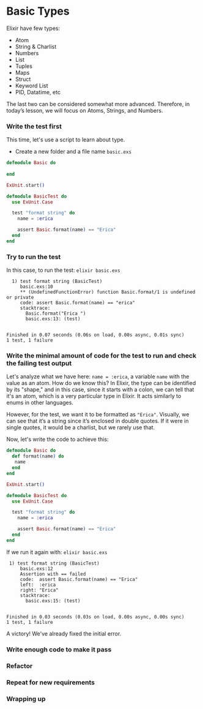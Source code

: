 # Basic Types

Elixir have few types:

* Atom
* String & Charlist
* Numbers
* List
* Tuples
* Maps
* Struct
* Keyword List
* PID, Datatime, etc

&#x20;The last two can be considered somewhat more advanced. Therefore, in today’s lesson, we will focus on Atoms, Strings, and Numbers.

### Write the test first <a href="#write-the-test-first" id="write-the-test-first"></a>

&#x20;This time, let's use a script to learn about type.

* Create a new folder and a file name `basic.exs`

```elixir
defmodule Basic do
  
end

ExUnit.start()

defmodule BasicTest do
  use ExUnit.Case

  test "format string" do
    name = :erica

    assert Basic.format(name) == "Erica"
  end
end
```

### Try to run the test <a href="#try-to-run-the-test" id="try-to-run-the-test"></a>

In this case, to run the test: `elixir basic.exs`

```
  1) test format string (BasicTest)
     basic.exs:10
     ** (UndefinedFunctionError) function Basic.format/1 is undefined or private
     code: assert Basic.format(name) == "erica"
     stacktrace:
       Basic.format("Erica ")
       basic.exs:13: (test)


Finished in 0.07 seconds (0.06s on load, 0.00s async, 0.01s sync)
1 test, 1 failure
```

### Write the minimal amount of code for the test to run and check the failing test output <a href="#write-the-minimal-amount-of-code-for-the-test-to-run-and-check-the-failing-test-output" id="write-the-minimal-amount-of-code-for-the-test-to-run-and-check-the-failing-test-output"></a>

Let's analyze what we have here: `name = :erica`, a variable `name` with the value as an atom. How do we know this? In Elixir, the type can be identified by its "shape," and in this case, since it starts with a colon, we can tell that it's an atom, which is a very particular type in Elixir. It acts similarly to enums in other languages.

However, for the test, we want it to be formatted as `"Erica"`. Visually, we can see that it’s a string since it’s enclosed in double quotes. If it were in single quotes, it would be a charlist, but we rarely use that.

Now, let's write the code to achieve this:

```elixir
defmodule Basic do
  def format(name) do
   name
  end
end

ExUnit.start()

defmodule BasicTest do
  use ExUnit.Case

  test "format string" do
    name = :erica

    assert Basic.format(name) == "Erica"
  end
end
```

If we run it again with: `elixir basic.exs`

```
 1) test format string (BasicTest)
     basic.exs:12
     Assertion with == failed
     code:  assert Basic.format(name) == "Erica"
     left:  :erica
     right: "Erica"
     stacktrace:
       basic.exs:15: (test)


Finished in 0.03 seconds (0.03s on load, 0.00s async, 0.00s sync)
1 test, 1 failure
```

A victory! We've already fixed the initial error.

### Write enough code to make it pass <a href="#write-enough-code-to-make-it-pass" id="write-enough-code-to-make-it-pass"></a>

### Refactor <a href="#refactor" id="refactor"></a>

### Repeat for new requirements <a href="#repeat-for-new-requirements" id="repeat-for-new-requirements"></a>

### Wrapping up <a href="#wrapping-up" id="wrapping-up"></a>
